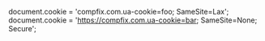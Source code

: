 document.cookie = 'compfix.com.ua-cookie=foo; SameSite=Lax';
document.cookie = 'https://compfix.com.ua-cookie=bar; SameSite=None; Secure';
